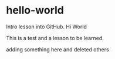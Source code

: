 # hello-world
Intro lesson into GitHub.
Hi World

This is a test and a lesson to be learned.


adding something here and deleted others
